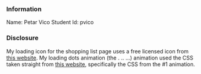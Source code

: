 ### Information
Name: Petar Vico
Student Id: pvico

### Disclosure
My loading icon for the shopping list page uses a free licensed icon from [this website](https://loading.io/).
My loading dots animation (the . .. ...) animation used the CSS taken straight from [this website](https://css-loaders.com/dots/), specifically the CSS from the #1 animation.


